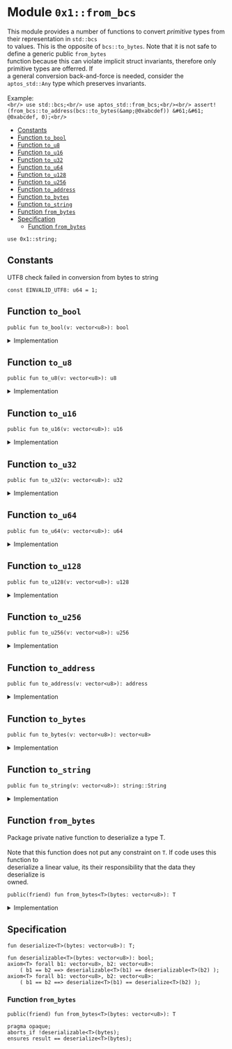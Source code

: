 
<a id="0x1_from_bcs"></a>

# Module `0x1::from_bcs`

This module provides a number of functions to convert _primitive_ types from their representation in <code>std::bcs</code><br/> to values. This is the opposite of <code>bcs::to_bytes</code>. Note that it is not safe to define a generic public <code>from_bytes</code><br/> function because this can violate implicit struct invariants, therefore only primitive types are offerred. If<br/> a general conversion back&#45;and&#45;force is needed, consider the <code>aptos_std::Any</code> type which preserves invariants.<br/><br/> Example:<br/> ```<br/> use std::bcs;<br/> use aptos_std::from_bcs;<br/><br/> assert!(from_bcs::to_address(bcs::to_bytes(&amp;@0xabcdef)) &#61;&#61; @0xabcdef, 0);<br/> ```


-  [Constants](#@Constants_0)
-  [Function `to_bool`](#0x1_from_bcs_to_bool)
-  [Function `to_u8`](#0x1_from_bcs_to_u8)
-  [Function `to_u16`](#0x1_from_bcs_to_u16)
-  [Function `to_u32`](#0x1_from_bcs_to_u32)
-  [Function `to_u64`](#0x1_from_bcs_to_u64)
-  [Function `to_u128`](#0x1_from_bcs_to_u128)
-  [Function `to_u256`](#0x1_from_bcs_to_u256)
-  [Function `to_address`](#0x1_from_bcs_to_address)
-  [Function `to_bytes`](#0x1_from_bcs_to_bytes)
-  [Function `to_string`](#0x1_from_bcs_to_string)
-  [Function `from_bytes`](#0x1_from_bcs_from_bytes)
-  [Specification](#@Specification_1)
    -  [Function `from_bytes`](#@Specification_1_from_bytes)


<pre><code>use 0x1::string;<br/></code></pre>



<a id="@Constants_0"></a>

## Constants


<a id="0x1_from_bcs_EINVALID_UTF8"></a>

UTF8 check failed in conversion from bytes to string


<pre><code>const EINVALID_UTF8: u64 &#61; 1;<br/></code></pre>



<a id="0x1_from_bcs_to_bool"></a>

## Function `to_bool`



<pre><code>public fun to_bool(v: vector&lt;u8&gt;): bool<br/></code></pre>



<details>
<summary>Implementation</summary>


<pre><code>public fun to_bool(v: vector&lt;u8&gt;): bool &#123;<br/>    from_bytes&lt;bool&gt;(v)<br/>&#125;<br/></code></pre>



</details>

<a id="0x1_from_bcs_to_u8"></a>

## Function `to_u8`



<pre><code>public fun to_u8(v: vector&lt;u8&gt;): u8<br/></code></pre>



<details>
<summary>Implementation</summary>


<pre><code>public fun to_u8(v: vector&lt;u8&gt;): u8 &#123;<br/>    from_bytes&lt;u8&gt;(v)<br/>&#125;<br/></code></pre>



</details>

<a id="0x1_from_bcs_to_u16"></a>

## Function `to_u16`



<pre><code>public fun to_u16(v: vector&lt;u8&gt;): u16<br/></code></pre>



<details>
<summary>Implementation</summary>


<pre><code>public fun to_u16(v: vector&lt;u8&gt;): u16 &#123;<br/>    from_bytes&lt;u16&gt;(v)<br/>&#125;<br/></code></pre>



</details>

<a id="0x1_from_bcs_to_u32"></a>

## Function `to_u32`



<pre><code>public fun to_u32(v: vector&lt;u8&gt;): u32<br/></code></pre>



<details>
<summary>Implementation</summary>


<pre><code>public fun to_u32(v: vector&lt;u8&gt;): u32 &#123;<br/>    from_bytes&lt;u32&gt;(v)<br/>&#125;<br/></code></pre>



</details>

<a id="0x1_from_bcs_to_u64"></a>

## Function `to_u64`



<pre><code>public fun to_u64(v: vector&lt;u8&gt;): u64<br/></code></pre>



<details>
<summary>Implementation</summary>


<pre><code>public fun to_u64(v: vector&lt;u8&gt;): u64 &#123;<br/>    from_bytes&lt;u64&gt;(v)<br/>&#125;<br/></code></pre>



</details>

<a id="0x1_from_bcs_to_u128"></a>

## Function `to_u128`



<pre><code>public fun to_u128(v: vector&lt;u8&gt;): u128<br/></code></pre>



<details>
<summary>Implementation</summary>


<pre><code>public fun to_u128(v: vector&lt;u8&gt;): u128 &#123;<br/>    from_bytes&lt;u128&gt;(v)<br/>&#125;<br/></code></pre>



</details>

<a id="0x1_from_bcs_to_u256"></a>

## Function `to_u256`



<pre><code>public fun to_u256(v: vector&lt;u8&gt;): u256<br/></code></pre>



<details>
<summary>Implementation</summary>


<pre><code>public fun to_u256(v: vector&lt;u8&gt;): u256 &#123;<br/>    from_bytes&lt;u256&gt;(v)<br/>&#125;<br/></code></pre>



</details>

<a id="0x1_from_bcs_to_address"></a>

## Function `to_address`



<pre><code>public fun to_address(v: vector&lt;u8&gt;): address<br/></code></pre>



<details>
<summary>Implementation</summary>


<pre><code>public fun to_address(v: vector&lt;u8&gt;): address &#123;<br/>    from_bytes&lt;address&gt;(v)<br/>&#125;<br/></code></pre>



</details>

<a id="0x1_from_bcs_to_bytes"></a>

## Function `to_bytes`



<pre><code>public fun to_bytes(v: vector&lt;u8&gt;): vector&lt;u8&gt;<br/></code></pre>



<details>
<summary>Implementation</summary>


<pre><code>public fun to_bytes(v: vector&lt;u8&gt;): vector&lt;u8&gt; &#123;<br/>    from_bytes&lt;vector&lt;u8&gt;&gt;(v)<br/>&#125;<br/></code></pre>



</details>

<a id="0x1_from_bcs_to_string"></a>

## Function `to_string`



<pre><code>public fun to_string(v: vector&lt;u8&gt;): string::String<br/></code></pre>



<details>
<summary>Implementation</summary>


<pre><code>public fun to_string(v: vector&lt;u8&gt;): String &#123;<br/>    // To make this safe, we need to evaluate the utf8 invariant.<br/>    let s &#61; from_bytes&lt;String&gt;(v);<br/>    assert!(string::internal_check_utf8(string::bytes(&amp;s)), EINVALID_UTF8);<br/>    s<br/>&#125;<br/></code></pre>



</details>

<a id="0x1_from_bcs_from_bytes"></a>

## Function `from_bytes`

Package private native function to deserialize a type T.<br/><br/> Note that this function does not put any constraint on <code>T</code>. If code uses this function to<br/> deserialize a linear value, its their responsibility that the data they deserialize is<br/> owned.


<pre><code>public(friend) fun from_bytes&lt;T&gt;(bytes: vector&lt;u8&gt;): T<br/></code></pre>



<details>
<summary>Implementation</summary>


<pre><code>public(friend) native fun from_bytes&lt;T&gt;(bytes: vector&lt;u8&gt;): T;<br/></code></pre>



</details>

<a id="@Specification_1"></a>

## Specification



<a id="0x1_from_bcs_deserialize"></a>


<pre><code>fun deserialize&lt;T&gt;(bytes: vector&lt;u8&gt;): T;<br/><a id="0x1_from_bcs_deserializable"></a>
fun deserializable&lt;T&gt;(bytes: vector&lt;u8&gt;): bool;<br/>axiom&lt;T&gt; forall b1: vector&lt;u8&gt;, b2: vector&lt;u8&gt;:<br/>    ( b1 &#61;&#61; b2 &#61;&#61;&gt; deserializable&lt;T&gt;(b1) &#61;&#61; deserializable&lt;T&gt;(b2) );<br/>axiom&lt;T&gt; forall b1: vector&lt;u8&gt;, b2: vector&lt;u8&gt;:<br/>    ( b1 &#61;&#61; b2 &#61;&#61;&gt; deserialize&lt;T&gt;(b1) &#61;&#61; deserialize&lt;T&gt;(b2) );<br/></code></pre>



<a id="@Specification_1_from_bytes"></a>

### Function `from_bytes`


<pre><code>public(friend) fun from_bytes&lt;T&gt;(bytes: vector&lt;u8&gt;): T<br/></code></pre>




<pre><code>pragma opaque;<br/>aborts_if !deserializable&lt;T&gt;(bytes);<br/>ensures result &#61;&#61; deserialize&lt;T&gt;(bytes);<br/></code></pre>


[move-book]: https://aptos.dev/move/book/SUMMARY
